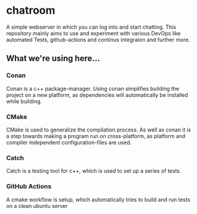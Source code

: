 # chatroom
A simple webserver in which you can log into and start chatting. 
This repository mainly aims to use and experiment with various DevOps like automated Tests, github-actions and continus integraion and further more. 

## What we're using here...

### Conan
Conan is a c++ package-manager. 
Using conan simplifies building the project on a new platform, as dependencies will automatically be installed while building.

### CMake
CMake is used to generalize the compilation process. 
As well as conan it is a step towards making a program run on cross-platform, as platform and compiler independent configuration-files are used.

### Catch
Catch is a testing tool for c++, which is used to set up a series of tests.

### GitHub Actions
A cmake workflow is setup, which automatically tries to build and run tests on a clean ubuntu server
